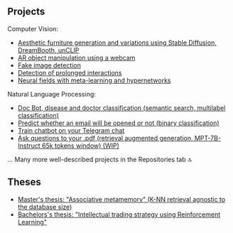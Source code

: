 ## Projects
Computer Vision:
* [Aesthetic furniture generation and variations using Stable Diffusion, DreamBooth, unCLIP](https://github.com/vinnik-dmitry07/furniture-generation)
* [AR object manipulation using a webcam](https://github.com/vinnik-dmitry07/minimal-hand)
* [Fake image detection](https://github.com/vinnik-dmitry07/fake-image-detection)
* [Detection of prolonged interactions](https://github.com/vinnik-dmitry07/reid-corona-hackathon)
* [Neural fields with meta-learning and hypernetworks](https://github.com/vinnik-dmitry07/sdf)

Natural Language Processing:
* [Doc Bot, disease and doctor classification (semantic search, multilabel classification)](https://github.com/vinnik-dmitry07/doc-hack)
* [Predict whether an email will be opened or not (binary classification)](https://github.com/vinnik-dmitry07/predict-email-opened)
* [Train chatbot on your Telegram chat](https://github.com/vinnik-dmitry07/chatbot)
* [Ask questions to your .pdf (retrieval augmented generation, MPT-7B-Instruct 65k tokens window) (WIP)](https://github.com/vinnik-dmitry07/llm-odqa)
  
... Many more well-described projects in the Repositories tab 🔝

## Theses
* [Master's thesis: "Associative metamemory" (K-NN retrieval agnostic to the database size)](https://github.com/vinnik-dmitry07/marginal-research#masters-thesis-associative-metamemory-in-english-in-ukrainian)
* [Bachelors's thesis: "Intellectual trading strategy using Reinforcement Learning"](https://github.com/vinnik-dmitry07/marginal-research#bachelorss-thesis-intellectual-trading-strategy-using-reinforcement-learning-in-english-in-ukrainian)
